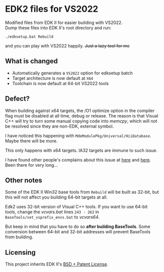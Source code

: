 # EDK2 files for VS2022

Modified files from EDK II for easier building with VS2022.  
Dump these files into EDK II's root directory and run:

    ./edksetup.bat Rebuild

and you can play with VS2022 happily. ~~Just a lazy tool for me~~

## What is changed

- Automatically generates a `VS2022` option for edksetup batch
- Target architecture is now default at `X64`
- Toolchain is now default at 64-bit VS2022 tools

## Defect?

When building against x64 targets, the /O1 optimize option in the compiler flag must be disabled at all time, debug or release.
The reason is that Visual C++ will try to turn some manual copying code into _memcpy_, which will not be resolved since they are non-EDK, external symbol.

I have noticed this happening with `MdeModulePkg/Universal/HiiDatabase`. Maybe there will be more.

This only happens with x64 targets. IA32 targets are immune to such issue.

I have found other people's complains about this issue at [here](https://www.mail-archive.com/edk2-devel@lists.sourceforge.net/msg09706.html)
and [here](https://www.mail-archive.com/edk2-devel@lists.01.org/msg11927.html). Been there for very long...

## Other notes

Some of the EDK II Win32 base tools from `Rebuild` will be built as 32-bit,
but this will not affect you building 64-bit targets at all.

Edk2 uses 32-bit version of Visual C++ tools.
If you want to use 64-bit tools, change the _vcvars.bat_ lines `243 - 263` in `BaseTools/set_vsprefix_envs.bat` to _vcvars64_.

But keep in mind that you have to do so **after building BaseTools**. Some conversion between 64-bit and 32-bit addresses
will prevent BaseTools from building.

## Licensing

This project inherits EDK II's [BSD + Patent License](https://github.com/tianocore/edk2/blob/master/License.txt).
